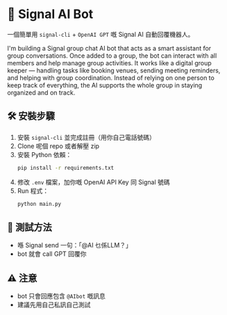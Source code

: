 
# 📱 Signal AI Bot

一個簡單用 `signal-cli` + `OpenAI GPT` 嘅 Signal AI 自動回覆機器人。

I'm building a Signal group chat AI bot that acts as a smart assistant for group conversations. Once added to a group, the bot can interact with all members and help manage group activities. It works like a digital group keeper — handling tasks like booking venues, sending meeting reminders, and helping with group coordination. Instead of relying on one person to keep track of everything, the AI supports the whole group in staying organized and on track.

## 🛠 安裝步驟

1. 安裝 `signal-cli` 並完成註冊（用你自己電話號碼）
2. Clone 呢個 repo 或者解壓 zip
3. 安裝 Python 依賴：
    ```bash
    pip install -r requirements.txt
    ```
4. 修改 `.env` 檔案，加你嘅 OpenAI API Key 同 Signal 號碼
5. Run 程式：
    ```bash
    python main.py
    ```

## 🧪 測試方法
- 喺 Signal send 一句：「@AI 乜係LLM？」
- bot 就會 call GPT 回覆你

## ⚠️ 注意
- bot 只會回應包含 `@AIbot` 嘅訊息
- 建議先用自己私訊自己測試
